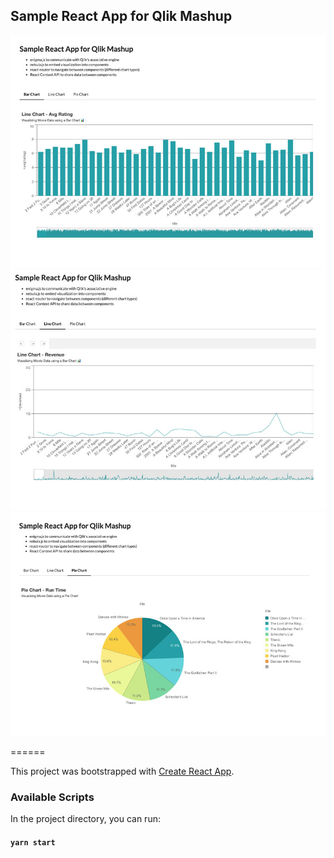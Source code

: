 <!-- @format -->

## Sample React App for Qlik Mashup

![alt text](https://github.com/limouad/QlikMashupReact/blob/main/readme/img1.jpg?raw=true)
![alt text](https://github.com/limouad/QlikMashupReact/blob/main/readme/img2.jpg?raw=true)
![alt text](https://github.com/limouad/QlikMashupReact/blob/main/readme/img3.jpg?raw=true)

======

This project was bootstrapped with [Create React App](https://github.com/facebook/create-react-app).

### Available Scripts

In the project directory, you can run:

#### `yarn start`
